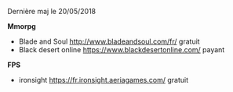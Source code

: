 Dernière maj le 20/05/2018

__**Mmorpg**__
- Blade and Soul http://www.bladeandsoul.com/fr/ gratuit
- Black desert online https://www.blackdesertonline.com/ payant 

__**FPS**__
- ironsight https://fr.ironsight.aeriagames.com/ gratuit
